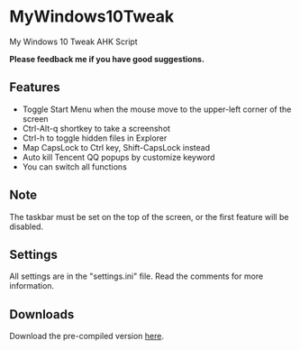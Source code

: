 # MyWindows10Tweak

My Windows 10 Tweak AHK Script

**Please feedback me if you have good suggestions.**

## Features

* Toggle Start Menu when the mouse move to the upper-left corner of the screen
* Ctrl-Alt-q shortkey to take a screenshot
* Ctrl-h to toggle hidden files in Explorer
* Map CapsLock to Ctrl key, Shift-CapsLock instead
* Auto kill Tencent QQ popups by customize keyword
* You can switch all functions

## Note

The taskbar must be set on the top of the screen, or the first feature will be disabled.

## Settings

All settings are in the "settings.ini" file. Read the comments for more information.

## Downloads

Download the pre-compiled version [here](https://github.com/deluxghost/MyWindows10Tweak/releases).
